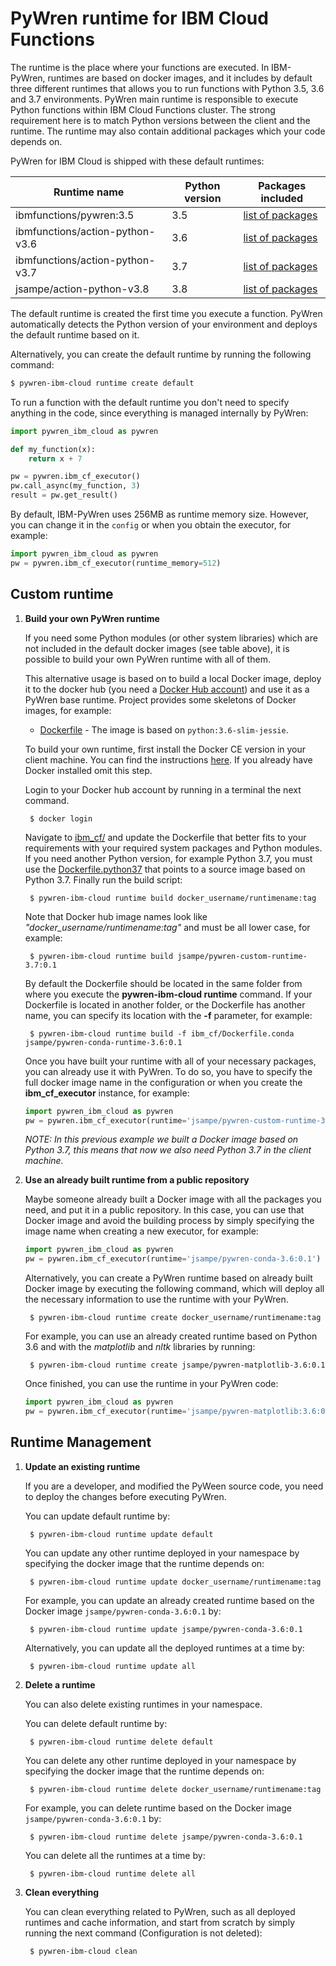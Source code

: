 # PyWren runtime for IBM Cloud Functions

The runtime is the place where your functions are executed. In IBM-PyWren, runtimes are based on docker images, and it includes by default three different runtimes that allows you to run functions with Python 3.5, 3.6 and 3.7 environments. PyWren main runtime is responsible to execute Python functions within IBM Cloud Functions cluster. The strong requirement here is to match Python versions between the client and the runtime. The runtime may also contain additional packages which your code depends on.

PyWren for IBM Cloud is shipped with these default runtimes:

| Runtime name | Python version | Packages included |
| ----| ----| ---- |
| ibmfunctions/pywren:3.5 | 3.5 | [list of packages](https://github.com/ibm-functions/runtime-python/blob/master/python3.6/CHANGELOG.md) |
| ibmfunctions/action-python-v3.6 | 3.6 | [list of packages](https://github.com/ibm-functions/runtime-python/blob/master/python3.6/CHANGELOG.md) |
| ibmfunctions/action-python-v3.7 | 3.7 | [list of packages](https://github.com/ibm-functions/runtime-python/blob/master/python3.7/CHANGELOG.md) |
| jsampe/action-python-v3.8 | 3.8 | [list of packages](https://github.com/pywren/pywren-ibm-cloud/blob/master/runtime/ibm_cf/Dockerfile.python38) |

The default runtime is created the first time you execute a function. PyWren automatically detects the Python version of your environment and deploys the default runtime based on it.

Alternatively, you can create the default runtime by running the following command:

```bash
$ pywren-ibm-cloud runtime create default
```

To run a function with the default runtime you don't need to specify anything in the code, since everything is managed internally by PyWren:

```python
import pywren_ibm_cloud as pywren

def my_function(x):
    return x + 7

pw = pywren.ibm_cf_executor()
pw.call_async(my_function, 3)
result = pw.get_result()
```

By default, IBM-PyWren uses 256MB as runtime memory size. However, you can change it in the `config` or when you obtain the executor, for example:

```python
import pywren_ibm_cloud as pywren
pw = pywren.ibm_cf_executor(runtime_memory=512)
```

## Custom runtime

1. **Build your own PyWren runtime**

    If you need some Python modules (or other system libraries) which are not included in the default docker images (see table above), it is possible to build your own PyWren runtime with all of them.

    This alternative usage is based on to build a local Docker image, deploy it to the docker hub (you need a [Docker Hub account](https://hub.docker.com)) and use it as a PyWren base runtime.
    Project provides some skeletons of Docker images, for example:

    * [Dockerfile](ibm_cf/Dockerfile) - The image is based on `python:3.6-slim-jessie`. 

    To build your own runtime, first install the Docker CE version in your client machine. You can find the instructions [here](https://docs.docker.com/install/). If you already have Docker installed omit this step.

    Login to your Docker hub account by running in a terminal the next command.

        $ docker login

    Navigate to [ibm_cf/](imb_cf/) and update the Dockerfile that better fits to your requirements with your required system packages and Python modules.
    If you need another Python version, for example Python 3.7, you must use the [Dockerfile.python37](ibm_cf/Dockerfile.python37) that
    points to a source image based on Python 3.7. Finally run the build script:

        $ pywren-ibm-cloud runtime build docker_username/runtimename:tag

    Note that Docker hub image names look like *"docker_username/runtimename:tag"* and must be all lower case, for example:

        $ pywren-ibm-cloud runtime build jsampe/pywren-custom-runtime-3.7:0.1

    By default the Dockerfile should be located in the same folder from where you execute the **pywren-ibm-cloud runtime** command. If your Dockerfile is located in another folder, or the Dockerfile has another name, you can specify its location with the **-f** parameter, for example:

        $ pywren-ibm-cloud runtime build -f ibm_cf/Dockerfile.conda jsampe/pywren-conda-runtime-3.6:0.1

    Once you have built your runtime with all of your necessary packages, you can already use it with PyWren.
    To do so, you have to specify the full docker image name in the configuration or when you create the **ibm_cf_executor** instance, for example:

    ```python
    import pywren_ibm_cloud as pywren
    pw = pywren.ibm_cf_executor(runtime='jsampe/pywren-custom-runtime-3.7:0.1')
    ```

    *NOTE: In this previous example we built a Docker image based on Python 3.7, this means that now we also need Python 3.7 in the client machine.*

2. **Use an already built runtime from a public repository**

    Maybe someone already built a Docker image with all the packages you need, and put it in a public repository.
    In this case, you can use that Docker image and avoid the building process by simply specifying the image name when creating a new executor, for example:

    ```python
    import pywren_ibm_cloud as pywren
    pw = pywren.ibm_cf_executor(runtime='jsampe/pywren-conda-3.6:0.1')
    ```

    Alternatively, you can create a PyWren runtime based on already built Docker image by executing the following command, which will deploy all the necessary information to use the runtime with your PyWren.

        $ pywren-ibm-cloud runtime create docker_username/runtimename:tag

    For example, you can use an already created runtime based on Python 3.6 and with the *matplotlib* and *nltk* libraries by running:

        $ pywren-ibm-cloud runtime create jsampe/pywren-matplotlib-3.6:0.1

    Once finished, you can use the runtime in your PyWren code:

    ```python
    import pywren_ibm_cloud as pywren
    pw = pywren.ibm_cf_executor(runtime='jsampe/pywren-matplotlib:3.6:0.1')
    ```

## Runtime Management

1. **Update an existing runtime**

    If you are a developer, and modified the PyWeen source code, you need to deploy the changes before executing PyWren.

    You can update default runtime by:

        $ pywren-ibm-cloud runtime update default

    You can update any other runtime deployed in your namespace by specifying the docker image that the runtime depends on:

        $ pywren-ibm-cloud runtime update docker_username/runtimename:tag

    For example, you can update an already created runtime based on the Docker image `jsampe/pywren-conda-3.6:0.1` by:

        $ pywren-ibm-cloud runtime update jsampe/pywren-conda-3.6:0.1

    Alternatively, you can update all the deployed runtimes at a time by:

        $ pywren-ibm-cloud runtime update all

2. **Delete a runtime**

    You can also delete existing runtimes in your namespace.

    You can delete default runtime by:

        $ pywren-ibm-cloud runtime delete default

    You can delete any other runtime deployed in your namespace by specifying the docker image that the runtime depends on:

        $ pywren-ibm-cloud runtime delete docker_username/runtimename:tag

    For example, you can delete runtime based on the Docker image `jsampe/pywren-conda-3.6:0.1` by:

        $ pywren-ibm-cloud runtime delete jsampe/pywren-conda-3.6:0.1

    You can delete all the runtimes at a time by:

        $ pywren-ibm-cloud runtime delete all

3. **Clean everything**

     You can clean everything related to PyWren, such as all deployed runtimes and cache information, and start from scratch by simply running the next command (Configuration is not deleted):

        $ pywren-ibm-cloud clean
